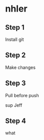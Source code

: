 # nhler

## Step 1
Install git

## Step 2
Make changes

## Step 3
Pull before push

sup Jeff

## Step 4

what